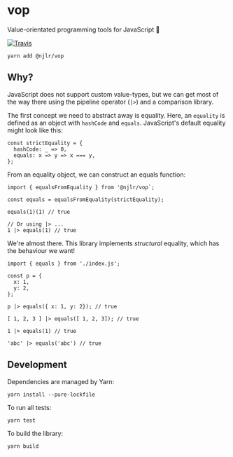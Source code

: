 # vop

Value-orientated programming tools for JavaScript 💎

[![Travis](https://img.shields.io/travis/njlr/seq.svg)](https://travis-ci.org/njlr/vop) 

```javascript=
yarn add @njlr/vop
```

## Why?

JavaScript does not support custom value-types, but we can get most of the way there using the pipeline operator (`|>`) and a comparison library. 

The first concept we need to abstract away is equality. Here, an `equality` is defined as an object with `hashCode` and `equals`. JavaScript's default equality might look like this: 

```javascript=
const strictEquality = {
  hashCode: _ => 0, 
  equals: x => y => x === y, 
}; 
``` 

From an equality object, we can construct an equals function: 

```javascript=
import { equalsFromEquality } from '@njlr/vop`; 

const equals = equalsFromEquality(strictEquality);

equals(1)(1) // true

// Or using |> ...
1 |> equals(1) // true
```

We're almost there. This library implements _structural_ equality, which has the behaviour we want! 

```javascript=
import { equals } from './index.js';

const p = {
  x: 1, 
  y: 2,
};

p |> equals({ x: 1, y: 2}); // true

[ 1, 2, 3 ] |> equals([ 1, 2, 3]); // true

1 |> equals(1) // true

'abc' |> equals('abc') // true
```


## Development

Dependencies are managed by Yarn:

```bash=
yarn install --pure-lockfile
```

To run all tests:

```bash=
yarn test 
```

To build the library:

```bash=
yarn build 
```
